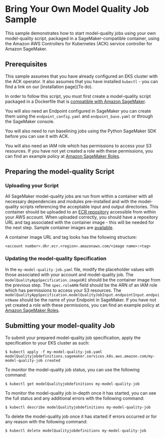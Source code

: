 # Bring Your Own Model Quality Job Sample

This sample demonstrates how to start model-quality jobs using your own model-quality script, packaged in a SageMaker-compatible container, using the Amazon AWS Controllers for Kubernetes (ACK) service controller for Amazon SageMaker.                     

## Prerequisites

This sample assumes that you have already configured an EKS cluster with the ACK operator. It also assumes that you have installed `kubectl` - you can find a link on our [installation page](To do).

In order to follow this script, you must first create a model-quality script packaged in a Dockerfile that is [compatible with Amazon SageMaker](https://docs.aws.amazon.com/sagemaker/latest/dg/amazon-sagemaker-containers.html).

You will also need an Endpoint configured in SageMaker you can create them using the `endpoint_config.yaml` and `endpoint_base.yaml` or through the SageMaker console.

You will also need to run baselining jobs using the Python SageMaker SDK before you can use it with ACK.

You will also need an IAM role which has permissions to access your S3 resources. If you have not yet created a role with these permissions, you can find an example policy at [Amazon SageMaker Roles](https://docs.aws.amazon.com/sagemaker/latest/dg/sagemaker-roles.html#sagemaker-roles-createtrainingjob-perms).

## Preparing the model-quality Script

### Uploading your Script

All SageMaker model-quality jobs are run from within a container with all necessary dependencies and modules pre-installed and with the model-quality scripts referencing the acceptable input and output directories. This container should be uploaded to an [ECR repository](https://aws.amazon.com/ecr/) accessible from within your AWS account. When uploaded correctly, you should have a repository URL and tag associated with the container image - this will be needed for the next step. Sample container images are [available](https://docs.aws.amazon.com/sagemaker/latest/dg/sagemaker-algo-docker-registry-paths.html).


A container image URL and tag looks has the following structure:
```
<account number>.dkr.ecr.<region>.amazonaws.com/<image name>:<tag>
```

### Updating the model-quality Specification

In the `my-model-quality-job.yaml` file, modify the placeholder values with those associated with your account and model-quality job. The `modelQualityAppSpecification.imageURI` should be the container image from the previous step. The `spec.roleARN` field should be the ARN of an IAM role which has permissions to access your S3 resources. The `modelQualityAppSpecification.modelQualityJobInput.endpointInput.endpointName` should be the name of your Endpoint in SageMaker. If you have not yet created a role with these permissions, you can find an example policy at [Amazon SageMaker Roles](https://docs.aws.amazon.com/sagemaker/latest/dg/sagemaker-roles.html#sagemaker-roles-createmodel-qualityjob-perms).

## Submitting your model-quality Job

To submit your prepared model-quality job specification, apply the specification to your EKS cluster as such:
```
$ kubectl apply -f my-model-quality-job.yaml
modelQualityjobdefinitions.sagemaker.services.k8s.aws.amazon.com/my-model-quality-job created
```

To monitor the model-quality job status, you can use the following command:
```
$ kubectl get modelQualityjobdefinitions my-model-quality-job
```

To monitor the model-quality job in-depth once it has started, you can see the full status and any additional errors with the following command:
```
$ kubectl describe modelQualityjobdefinitions my-model-quality-job
```

To delete the model-quality job once it has started if errors occurred or for any reason with the following command:
```
$ kubectl delete modelQualityjobdefinitions my-model-quality-job
```
